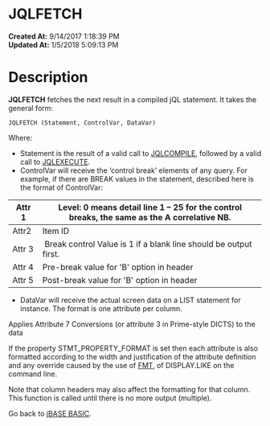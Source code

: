 # JQLFETCH

**Created At:** 9/14/2017 1:18:39 PM  
**Updated At:** 1/5/2018 5:09:13 PM  


# Description

**JQLFETCH** fetches the next result in a compiled jQL statement. It takes the general form:

```
JQLFETCH (Statement, ControlVar, DataVar) 
```

Where:

- Statement is the result of a valid call to [JQLCOMPILE](276773-5-jqlcompile), followed by a valid call to [JQLEXECUTE](276783-jqlexecute).
- ControlVar will receive the ‘control break’ elements of any query. For example, if there are BREAK values in the statement, described here is the format of ControlVar:



| Attr 1<br> | Level: 0 means detail line 1 – 25 for the control<br>breaks, the same as the A correlative NB.<br> |
| --- | --- |
| Attr2<br> | Item ID<br> |
| Attr 3<br> |  Break control Value is 1 if a blank line should be output first.<br> |
| Attr 4<br> | Pre-break value for 'B' option in header<br> |
| Attr 5<br> | Post-break value for 'B' option in header<br> |




- DataVar will receive the actual screen data on a LIST statement for instance. The format is one attribute per column.


Applies Attribute 7 Conversions (or attribute 3 in Prime-style DICTS) to the data

If the property STMT\_PROPERTY\_FORMAT is set then each attribute is also formatted according to the width and justification of the attribute definition and any override caused by the use of [FMT](276047-fmt), of DISPLAY.LIKE on the command line.

Note that column headers may also affect the formatting for that column. This function is called until there is no more output (multiple).



Go back to [jBASE BASIC](263498-jbase-basic).
